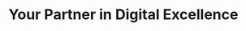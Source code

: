 ---
title: "Your Partner in Digital Excellence"
meta_title: "About"
description: "this is meta description"
image: "/images/avatar.png"
draft: false
content: "At Foundry64, we catalyze innovation. Our expert team combines cutting-edge technology with creative strategies to empower your digital journey. Whether you're a startup or an established enterprise, we provide tailored solutions to help you thrive in a dynamic digital world. Let's redefine the future together."
team_members:
  - name: "Gabriel J. Pérez Irizarry (Gabe)"
    role: "Co-Founder"
    image: "https://images.unsplash.com/photo-1570295999919-56ceb5ecca61?ixlib=rb-1.2.1&ixid=MnwxMjA3fDB8MHxwaG90by1pYWdlfHx8fGVufDB8fHx8&auto=format&fit=crop&w=880&q=80"
  - name: "Ifeanyichukwu Agu (Ify)"
    role: "Co-Founder"
    image: "https://images.unsplash.com/photo-1499470932971-a90681ce8530?ixlib=rb-1.2.1&ixid=MnwxMjA3fDB8MHxwaG90by1pYWdlfHx8fGVufDB8fHx8&auto=format&fit=crop&w=1470&q=80"
---